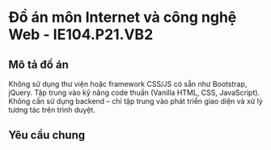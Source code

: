 # Đồ án môn Internet và công nghệ Web - IE104.P21.VB2

## Mô tả đồ án

Không sử dụng thư viện hoặc framework CSS/JS có sẵn như Bootstrap, jQuery.
Tập trung vào kỹ năng code thuần (Vanilla HTML, CSS, JavaScript).
Không cần sử dụng backend – chỉ tập trung vào phát triển giao diện và xử lý tương tác trên
trình duyệt.

## Yêu cầu chung
